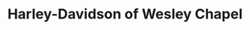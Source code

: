 ---
title: "Harley-Davidson of Wesley Chapel"
url: /lutz/harley-davidson-of-wesley-chapel/
shop: motorcycle
---